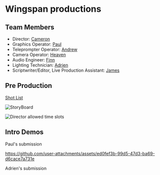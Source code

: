# Wingspan productions

## Team Members
* Director: [Cameron](https://github.com/crgodfrey/web)
* Graphics Operator: [Paul](https://github.com/Masterpaul562/PaulTokhtuev-Portfolio)
* Teleprompter Operator: [Andrew](https://github.com/Drewloope/vidproportfolio2025)
* Camera Operator: [Heaven](https://github.com/HeavenMHamilton/vidproportfolio2025)
* Audio Engineer: [Finn](https://github.com/cats155/VIDPRO2035)
* Lighting Technician: [Adrien](https://github.com/LocalTechie/vidprod)
* Scriptwriter/Editor, Live Production Assistant: [James](https://github.com/jameolse/VideoPortfolio2025)



## Pre Production
[Shot List](https://docs.google.com/document/d/1pegpIKzMXc1J_JglkLuPfev92ByFCCENvOx8K6Ihdl4/edit?tab=t.0)

![StoryBoard](https://github.com/user-attachments/assets/7a670151-cbeb-41f2-a0b7-78479c29b38c)

![Director allowed time slots](https://github.com/crgodfrey/video-production-aceteam/blob/main/assets/Production%20Table.png?raw=true)

## Intro Demos

Paul's submission

https://github.com/user-attachments/assets/ed0fef3b-99d5-47d3-ba69-d6cace7a731e


Adrien's submission



